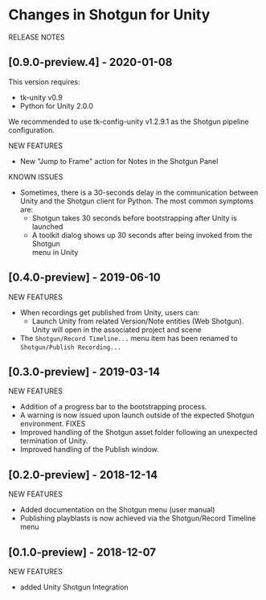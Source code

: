 # Changes in Shotgun for Unity

RELEASE NOTES

## [0.9.0-preview.4] - 2020-01-08
This version requires:
* tk-unity v0.9
* Python for Unity 2.0.0

We recommended to use tk-config-unity v1.2.9.1 as the Shotgun pipeline 
configuration.

NEW FEATURES
* New "Jump to Frame" action for Notes in the Shotgun Panel

KNOWN ISSUES
* Sometimes, there is a 30-seconds delay in the communication between Unity and
the Shotgun client for Python. The most common symptoms are:
    * Shotgun takes 30 seconds before bootstrapping after Unity is launched
    * A toolkit dialog shows up 30 seconds after being invoked from the Shotgun  
    menu in Unity

## [0.4.0-preview] - 2019-06-10
NEW FEATURES
* When recordings get published from Unity, users can:
  * Launch Unity from related Version/Note entities (Web Shotgun). Unity will 
  open in the associated project and scene
* The `Shotgun/Record Timeline...` menu item has been renamed to 
`Shotgun/Publish Recording...`

## [0.3.0-preview] - 2019-03-14
NEW FEATURES
* Addition of a progress bar to the bootstrapping process.
* A warning is now issued upon launch outside of the expected Shotgun environment.
FIXES
* Improved handling of the Shotgun asset folder following an unexpected termination of Unity.
* Improved handling of the Publish window.

## [0.2.0-preview] - 2018-12-14
NEW FEATURES
* Added documentation on the Shotgun menu (user manual)
* Publishing playblasts is now achieved via the Shotgun/Record Timeline menu

## [0.1.0-preview] - 2018-12-07
NEW FEATURES
* added Unity Shotgun Integration